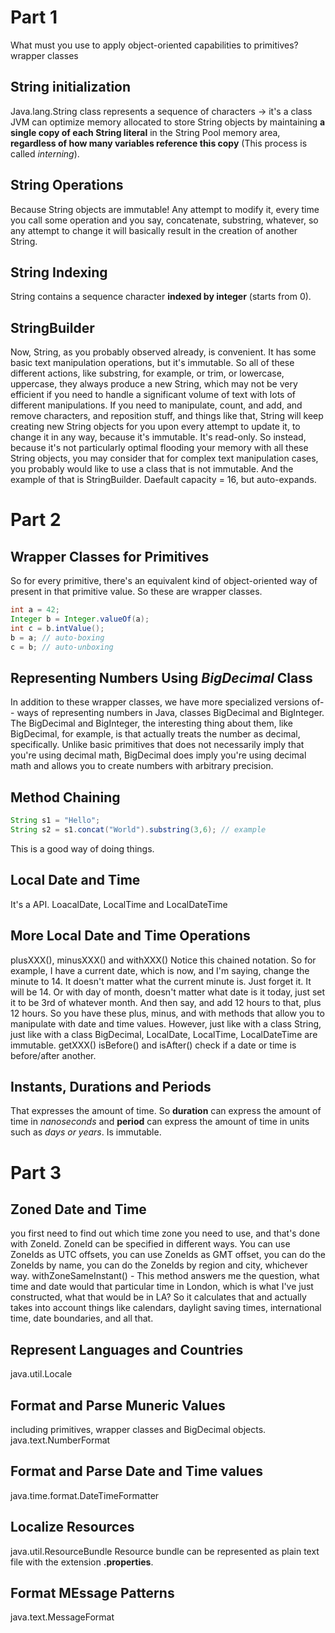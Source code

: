 # Part 1

What must you use to apply object-oriented capabilities to primitives?
wrapper classes

## String initialization

Java.lang.String class represents a sequence of characters -> it's a class
JVM can optimize memory allocated to store String objects by maintaining **a single copy of each String literal** in the String Pool memory area, **regardless of how many variables reference this copy** (This process is called _interning_).

## String Operations

Because String objects are immutable!
Any attempt to modify it, every time you call some operation and you say, concatenate, substring, whatever, so any attempt to change it will basically result in the creation of another String.

## String Indexing

String contains a sequence character **indexed by integer** (starts from 0).

## StringBuilder

Now, String, as you probably observed already, is convenient. It has some basic text manipulation operations, but it's immutable. So all of these different actions, like substring, for example, or trim, or lowercase, uppercase, they always produce a new String, which may not be very efficient if you need to handle a significant volume of text with lots of different manipulations.
If you need to manipulate, count, and add, and remove characters, and reposition stuff, and things like that, String will keep creating new String objects for you upon every attempt to update it, to change it in any way, because it's immutable. It's read-only. So instead, because it's not particularly optimal flooding your memory with all these String objects, you may consider that for complex text manipulation cases, you probably would like to use a class that is not immutable. And the example of that is StringBuilder.
Daefault capacity = 16, but auto-expands.




# Part 2

## Wrapper Classes for Primitives

So for every primitive, there's an equivalent kind of object-oriented way of present in that primitive value. So these are wrapper classes.

```java
int a = 42;
Integer b = Integer.valueOf(a);
int c = b.intValue();
b = a; // auto-boxing
c = b; // auto-unboxing
```

## Representing Numbers Using _BigDecimal_ Class

In addition to these wrapper classes, we have more specialized versions of-- ways of representing numbers in Java, classes BigDecimal and BigInteger. The BigDecimal and BigInteger, the interesting thing about them, like BigDecimal, for example, is that actually treats the number as decimal, specifically. Unlike basic primitives that does not necessarily imply that you're using decimal math, BigDecimal does imply you're using decimal math and allows you to create numbers with arbitrary precision.

## Method Chaining

```java
String s1 = "Hello";
String s2 = s1.concat("World").substring(3,6); // example
```

This is a good way of doing things.

## Local Date and Time

It's a API.
LoacalDate, LocalTime and LocalDateTime

## More Local Date and Time Operations

plusXXX(), minusXXX() and withXXX()
Notice this chained notation. So for example, I have a current date, which is now, and I'm saying, change the minute to 14. It doesn't matter what the current minute is. Just forget it. It will be 14. Or with day of month, doesn't matter what date is it today, just set it to be 3rd of whatever month. And then say, and add 12 hours to that, plus 12 hours. So you have these plus, minus, and with methods that allow you to manipulate with date and time values.
However, just like with a class String, just like with a class BigDecimal, LocalDate, LocalTime, LocalDateTime are immutable.
getXXX()
isBefore() and isAfter() check if a date or time is before/after another.

## Instants, Durations and Periods

That expresses the amount of time.
So **duration** can express the amount of time in _nanoseconds_ and **period** can express the amount of time in units such as _days or years_.
Is immutable.




# Part 3

## Zoned Date and Time

you first need to find out which time zone you need to use, and that's done with ZoneId. ZoneId can be specified in different ways. You can use ZoneIds as UTC offsets, you can use ZoneIds as GMT offset, you can do the ZoneIds by name, you can do the ZoneIds by region and city, whichever way.
withZoneSameInstant() - This method answers me the question, what time and date would that particular time in London, which is what I've just constructed, what that would be in LA? So it calculates that and actually takes into account things like calendars, daylight saving times, international time, date boundaries, and all that.

## Represent Languages and Countries

java.util.Locale

## Format and Parse Muneric Values

including primitives, wrapper classes and BigDecimal objects.
java.text.NumberFormat

## Format and Parse Date and Time values

java.time.format.DateTimeFormatter

## Localize Resources

java.util.ResourceBundle
Resource bundle can be represented as plain text file with the extension **.properties**.

## Format MEssage Patterns

java.text.MessageFormat